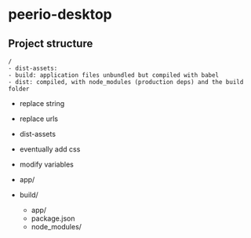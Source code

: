 # peerio-desktop

## Project structure 

```
/
- dist-assets: 
- build: application files unbundled but compiled with babel
- dist: compiled, with node_modules (production deps) and the build folder
```



- replace string
- replace urls
- dist-assets
- eventually add css
- modify variables



- app/
- build/
  - app/
  - package.json
  - node_modules/
  
